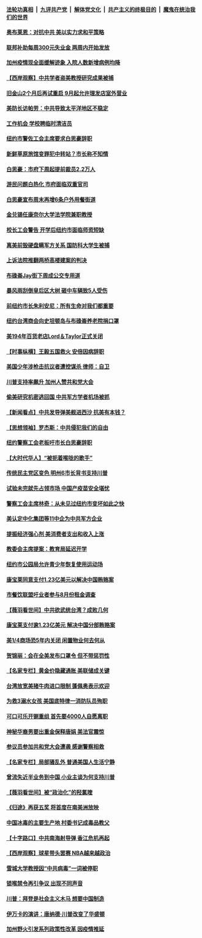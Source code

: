 

####  [法轮功真相](../../../../basic/blob/master/README.md?t=08291731) &nbsp;|&nbsp; [九评共产党](../../../../9ping.md/blob/master/README.md?t=08291731) &nbsp;|&nbsp; [解体党文化](../../../../jtdwh.md/blob/master/README.md?t=08291731)  &nbsp;|&nbsp; [共产主义的终极目的](../../../../gczydzjmd.md/blob/master/README.md?t=08291731) &nbsp;|&nbsp; [魔鬼在统治我们的世界](../../../../mgztzwmdsj.md/blob/master/README.md?t=08291731) 

#### [奥布莱恩：对抗中共 美以实力求和平策略](../pages/nsc412/n12365975.md?t=08291731) 

#### [联邦补助每周300元失业金  两周内开始发放](../pages/nsc412/n12365932.md?t=08291731) 

#### [加州疫情现全面缓解迹象 入院人数新增病例均降](../pages/nsc412/n12365909.md?t=08291731) 

#### [【西岸观察】中共学者盗美教授研究成果被捕](../pages/nsc412/n12365800.md?t=08291731) 

#### [旧金山2个月后再试重启  9月起允许理发店室外营业](../pages/nsc412/n12365888.md?t=08291731) 

#### [美防长访帕劳：中共导致太平洋地区不稳定](../pages/nsc412/n12365872.md?t=08291731) 

#### [工作机会 学校聘临时清洁员](../pages/nsc412/n12365749.md?t=08291731) 

#### [纽约市警佐工会主席要求白思豪辞职](../pages/nsc412/n12365751.md?t=08291731) 

#### [新鲜草原旅馆变罪犯中转站？市长称不知情](../pages/nsc412/n12365753.md?t=08291731) 

#### [白思豪：市府下周起提前裁员2.2万人](../pages/nsc412/n12365755.md?t=08291731) 

#### [游民问题白热化  市府面临双重官司](../pages/nsc412/n12365758.md?t=08291731) 

#### [白思豪宣布周末再增6条户外用餐街道](../pages/nsc412/n12365761.md?t=08291731) 

#### [金兑锡任康奈尔大学法学院兼职教授](../pages/nsc412/n12365763.md?t=08291731) 

#### [校长工会警告 开学后纽约市面临师资短缺](../pages/nsc412/n12365765.md?t=08291731) 

#### [离美前毁硬盘瞒军方关系 国防科大学生被捕](../pages/nsc412/n12365613.md?t=08291731) 

#### [上诉法院推翻两桥高楼建案的判决](../pages/nsc412/n12365654.md?t=08291731) 

#### [布碌崙Jay街下周成公交专用道](../pages/nsc412/n12365659.md?t=08291731) 

#### [暴风雨刮倒皇后区大树 砸中车辆致5人受伤](../pages/nsc412/n12365661.md?t=08291731) 

#### [前纽约市长朱利安尼：所有生命对我们都重要](../pages/nsc412/n12365663.md?t=08291731) 

#### [纽约台湾商会向史坦顿岛与布碌崙养老院捐口罩](../pages/nsc412/n12365666.md?t=08291731) 

#### [美194年百货老店Lord＆Taylor正式关闭](../pages/nsc412/n12365673.md?t=08291731) 

#### [【时事纵横】王毅五国救火 安倍因病辞职](../pages/nsc412/n12365058.md?t=08291731) 

#### [美国少年涉枪击抗议者遭控谋杀 律师：自卫](../pages/nsc412/n12365568.md?t=08291731) 

#### [川普支持率飙升 加州人赞共和党大会](../pages/nsc412/n12365540.md?t=08291731) 

#### [偷美研究机密逃回国 中共军方学者机场被抓](../pages/nsc412/n12365460.md?t=08291731) 

#### [【新闻看点】中共发导弹美舰进西沙 抗美有本钱？](../pages/nsc412/n12365106.md?t=08291731) 

#### [【思想领袖】罗杰斯：中共侵犯我们的自由](../pages/nsc412/n12304313.md?t=08291731) 

#### [纽约警察工会老板吁市长白思豪辞职](../pages/nsc412/n12365425.md?t=08291731) 

#### [【大时代华人】“被扼着喉咙的歌手”](../pages/nsc412/n12365159.md?t=08291731) 

#### [传统民主党区变色 明州6市长背书支持川普](../pages/nsc412/n12365231.md?t=08291731) 

#### [试验未完就先占领市场 中国产疫苗安全堪忧](../pages/nsc412/n12365179.md?t=08291731) 

#### [警察工会主席林奇：从未见过纽约市变坏如此之快](../pages/nsc412/n12365299.md?t=08291731) 

#### [美认定中化集团等11中企为中共军方企业](../pages/nsc412/n12365225.md?t=08291731) 

#### [提振经济强心剂 美消费者支出和收入上涨](../pages/nsc412/n12364986.md?t=08291731) 

#### [教委会主席提案：教育局延迟开学](../pages/nsc412/n12365126.md?t=08291731) 

#### [纽约市公园局允许青少年恢复使用运动场](../pages/nsc412/n12365174.md?t=08291731) 

#### [康宝莱同意支付1.23亿美元以解决中国贿赂案](../pages/nsc412/n12365176.md?t=08291731) 

#### [市餐饮联盟吁业者参与8月份租金调查](../pages/nsc412/n12365180.md?t=08291731) 

#### [【薇羽看世间】中共欲武统台湾？成败几何](../pages/nsc412/n12364956.md?t=08291731) 

#### [康宝莱支付逾1.23亿美元 解决中国分部贿赂案](../pages/nsc412/n12364989.md?t=08291731) 

#### [美1/4商场恐5年内关闭 闲置物业何去何从](../pages/nsc412/n12364716.md?t=08291731) 

#### [贺锦丽：会在全美发布口罩令 但不带惩罚性](../pages/nsc412/n12364922.md?t=08291731) 

#### [【名家专栏】黄金价隐藏通胀 美联储成关键](../pages/nsc412/n12364432.md?t=08291731) 

#### [台湾放宽美猪牛肉进口限制 蓬佩奥表示欢迎](../pages/nsc412/n12364744.md?t=08291731) 

#### [为救3溺水女孩 美国底特律一消防队员殉职](../pages/nsc412/n12364453.md?t=08291731) 

#### [可口可乐开铡重组 首先要4000人自愿离职](../pages/nsc412/n12364442.md?t=08291731) 

#### [神秘华裔男要出重金保释唐娟 美法官震惊](../pages/nsc412/n12364664.md?t=08291731) 

#### [参议员参加共和党大会遭袭 感谢警察相救](../pages/nsc412/n12364493.md?t=08291731) 

#### [【名家专栏】局部骚乱外 普通美国人生活宁静](../pages/nsc412/n12364394.md?t=08291731) 

#### [曾流失近半业务到中国 小业主谈为何支持川普](../pages/nsc412/n12364419.md?t=08291731) 

#### [【薇羽看世间】被“政治化”的羟氯喹](../pages/nsc412/n12362126.md?t=08291731) 

#### [《归途》再获五奖 将首度在南美洲放映](../pages/nsc412/n12363427.md?t=08291731) 

#### [中国冰毒的主要生产地 村委书记成毒品教父](../pages/nsc412/n12363298.md?t=08291731) 

#### [【十字路口】中共南海射导弹 香江危机再起](../pages/nsc412/n12363113.md?t=08291731) 

#### [【西岸观察】球星带头罢赛 NBA越来越政治](../pages/nsc412/n12363339.md?t=08291731) 

#### [雪城大学教授因“中共病毒”一词被停职](../pages/nsc412/n12363245.md?t=08291731) 

#### [锁喉禁令再引争议 出现不同声音](../pages/nsc412/n12363241.md?t=08291731) 

#### [川普：拜登是社会主义木马 想要中国制造](../pages/nsc412/n12362999.md?t=08291731) 

#### [伊万卡的演讲：唐纳德·川普改变了华盛顿](../pages/nsc412/n12363202.md?t=08291731) 

#### [加州野火引发系列政策性改革  因疫情推延](../pages/nsc412/n12363448.md?t=08291731) 

